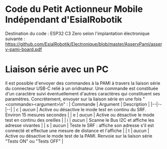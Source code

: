 # Code du Petit Actionneur Mobile Indépendant d'EsialRobotik 
Destination du code : ESP32 C3 Zero selon l'implantation électronique suivante : https://github.com/EsialRobotik/Electronique/blob/master/AsservPami/asserv-pami-board.pdf

# Liaison série avec un PC
Il est possible d'envoyer des commandes à la PAMI à travers la liaison série du connecteur USB-C relié à un oridnateur.
Une commande est constituée d'un caractère suivi éventuellement d'autres caractères qui constituent ses paramètres.
Concrètement, envoyer sur la liaison série en une fois "\<commande>\<argument>\n" :
| Commande | Argument | Description |
|--|--|--|
| c | *aucun* | Active ou désactive le mode test en continu du SRF. Environ 15 mesures secondes |
| e | *aucun* | Active ou désactive le mode test en continu des oreilles |
| i | *aucun* | Scanne le Bus I2C et affiche les adresse vivantes |
| s | *aucun* | Teste le SRF : affiche son adresse s'il est connecté et effectue une mesure de distance et l'affiche |
| t | *aucun* | Active ou désactive le mode test de la PAMI. Renvoie sur la liaison série "Tests ON" ou "Tests OFF" |
